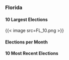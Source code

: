 ### Florida

#### 10 Largest Elections
{{< image src=FL_10.png >}}

#### Elections per Month

#### 10 Most Recent Elections

